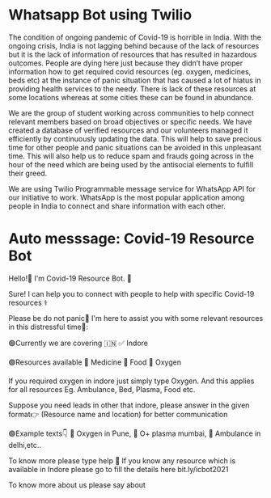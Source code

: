 # Whatsapp Bot using Twilio 
The condition of ongoing pandemic of Covid-19 is horrible in India. With the ongoing crisis, India is not lagging behind because of the lack of resources but it is the lack of information of resources that has resulted in hazardous outcomes. People are dying here just because they didn’t have proper information how to get required covid resources (eg. oxygen, medicines, beds etc) at the instance of panic situation that has caused a lot of hiatus in providing health services to the needy. There is lack of these resources at some locations whereas at some cities these can be found in abundance. 

We are the group of student working across communities to help connect relevant members based on broad objectives or specific needs.
We have created a database of verified resources and our volunteers managed it efficiently by continuously updating the data. This will help to save precious time for other people and panic situations can be avoided in this unpleasant time. This will also help us to reduce spam and frauds going across in the hour of the need which are being used by the antisocial elements to fulfill their greed.

We are using Twilio Programmable message  service for WhatsApp API for our initiative to work. WhatsApp is the most popular application among people in India to connect and share information with each other.

# Auto messsage: Covid-19 Resource Bot

Hello!🙌
I'm Covid-19 Resource Bot. 🤖

Sure! I can help you to connect with people to help with specific Covid-19 resources ⚕

Please be do not panic🥶 I'm here to assist you with some relevant resources in this distressful time🤞:

🟢Currently we are covering 🇮🇳
✅ Indore


🟢Resources available
💠 Medicine
💠 Food
💠 Oxygen

If you required oxygen in indore just simply type Oxygen.
And this applies for all resources
 Eg. Ambulance, Bed, Plasma, Food etc.

Suppose you need leads in other that indore, please answer in the given format👉 (Resource name and location) for better communication 

🟢Example texts👇 
💠 Oxygen in Pune,
💠 O+ plasma mumbai,
💠 Ambulance in delhi,etc..


To know more please type help 🙏 If you know any resource which is available in Indore please go to fill the details here
bit.ly/icbot2021

To know more about us please say about
